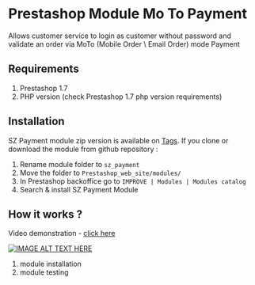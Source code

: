 # Prestashop Module Mo To Payment

Allows customer service to login as customer without password and validate an order via MoTo (Mobile Order \ Email Order) mode Payment

## Requirements

1. Prestashop 1.7
2. PHP version (check Prestashop 1.7 php version requirements)

## Installation

SZ Payment module zip version is available on [Tags](https://github.com/zekrisaif/sz_payment/tags).
If you clone or download the module from github repository :
1. Rename module folder to `sz_payment`
2. Move the folder to `Prestashop_web_site/modules/`
3. In Prestashop backoffice go to `IMPROVE | Modules | Modules catalog`
4. Search & install SZ Payment Module

## How it works ?

Video demonstration - [click here](https://www.youtube.com/watch?v=KAk_aVReEZA) 

[![IMAGE ALT TEXT HERE](https://img.youtube.com/)](https://www.youtube.com/watch?v=KAk_aVReEZA)

1. module installation 
2. module testing
